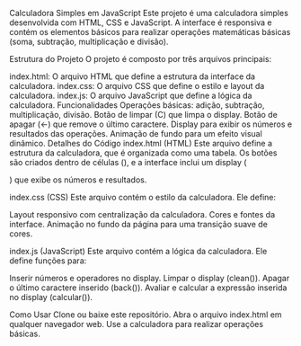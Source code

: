 Calculadora Simples em JavaScript
Este projeto é uma calculadora simples desenvolvida com HTML, CSS e JavaScript. A interface é responsiva e contém os elementos básicos para realizar operações matemáticas básicas (soma, subtração, multiplicação e divisão).

Estrutura do Projeto
O projeto é composto por três arquivos principais:

index.html: O arquivo HTML que define a estrutura da interface da calculadora.
index.css: O arquivo CSS que define o estilo e layout da calculadora.
index.js: O arquivo JavaScript que define a lógica da calculadora.
Funcionalidades
Operações básicas: adição, subtração, multiplicação, divisão.
Botão de limpar (C) que limpa o display.
Botão de apagar (<-) que remove o último caractere.
Display para exibir os números e resultados das operações.
Animação de fundo para um efeito visual dinâmico.
Detalhes do Código
index.html (HTML)
Este arquivo define a estrutura da calculadora, que é organizada como uma tabela. Os botões são criados dentro de células (<td>), e a interface inclui um display (<p id="RESULTADO">) que exibe os números e resultados.

index.css (CSS)
Este arquivo contém o estilo da calculadora. Ele define:

Layout responsivo com centralização da calculadora.
Cores e fontes da interface.
Animação no fundo da página para uma transição suave de cores.

index.js (JavaScript)
Este arquivo contém a lógica da calculadora. Ele define funções para:

Inserir números e operadores no display.
Limpar o display (clean()).
Apagar o último caractere inserido (back()).
Avaliar e calcular a expressão inserida no display (calcular()).

Como Usar
Clone ou baixe este repositório.
Abra o arquivo index.html em qualquer navegador web.
Use a calculadora para realizar operações básicas.
